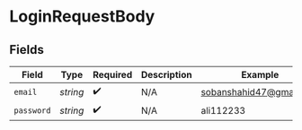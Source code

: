 # LoginRequestBody


## Fields

| Field                   | Type                    | Required                | Description             | Example                 |
| ----------------------- | ----------------------- | ----------------------- | ----------------------- | ----------------------- |
| `email`                 | *string*                | :heavy_check_mark:      | N/A                     | sobanshahid47@gmail.com |
| `password`              | *string*                | :heavy_check_mark:      | N/A                     | ali112233               |